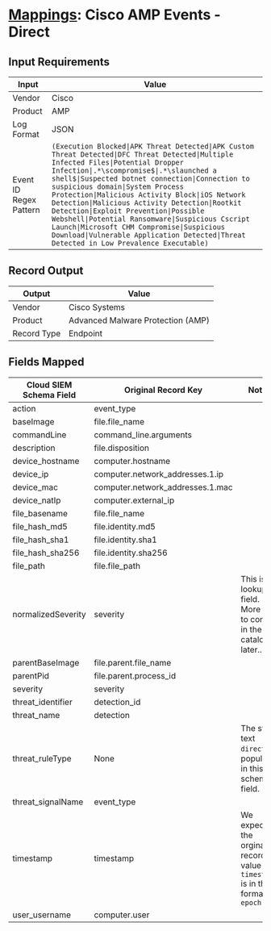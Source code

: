 # [Mappings](README.md): Cisco AMP Events - Direct

## Input Requirements

|Input|Value|
|-----|-----|
|Vendor|Cisco|
|Product|AMP|
|Log Format|JSON|
|Event ID Regex Pattern|`(Execution Blocked\|APK Threat Detected\|APK Custom Threat Detected\|DFC Threat Detected\|Multiple Infected Files\|Potential Dropper Infection\|.*\scompromise$\|.*\slaunched a shell$\|Suspected botnet connection\|Connection to suspicious domain\|System Process Protection\|Malicious Activity Block\|iOS Network Detection\|Malicious Activity Detection\|Rootkit Detection\|Exploit Prevention\|Possible Webshell\|Potential Ransomware\|Suspicious Cscript Launch\|Microsoft CHM Compromise\|Suspicious Download\|Vulnerable Application Detected\|Threat Detected in Low Prevalence Executable)`|

## Record Output

|Output|Value|
|------|-----|
|Vendor|Cisco Systems|
|Product|Advanced Malware Protection (AMP)|
|Record Type|Endpoint|

## Fields Mapped

|Cloud SIEM Schema Field|Original Record Key|Notes|
|-----------------------|-------------------|-----|
|action|event_type||
|baseImage|file.file_name||
|commandLine|command_line.arguments||
|description|file.disposition||
|device_hostname|computer.hostname||
|device_ip|computer.network_addresses.1.ip||
|device_mac|computer.network_addresses.1.mac||
|device_natIp|computer.external_ip||
|file_basename|file.file_name||
|file_hash_md5|file.identity.md5||
|file_hash_sha1|file.identity.sha1||
|file_hash_sha256|file.identity.sha256||
|file_path|file.file_path||
|normalizedSeverity|severity|This is a lookup field. More info to come in the catalog later...|
|parentBaseImage|file.parent.file_name||
|parentPid|file.parent.process_id||
|severity|severity||
|threat_identifier|detection_id||
|threat_name|detection||
|threat_ruleType|None|The static text `direct` is populated in this schema field.|
|threat_signalName|event_type||
|timestamp|timestamp|We expect the orginal record value of `timestamp` is in the format `epoch`|
|user_username|computer.user||

